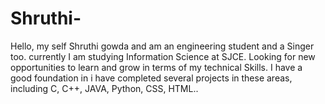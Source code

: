 # Shruthi-
 Hello, my self Shruthi gowda and am an engineering student and a Singer too. currently I am studying Information Science at SJCE. Looking for new opportunities to learn and grow in terms of my technical Skills. I have a good foundation in i have completed several projects in these areas, including C, C++, JAVA, Python, CSS, HTML..
